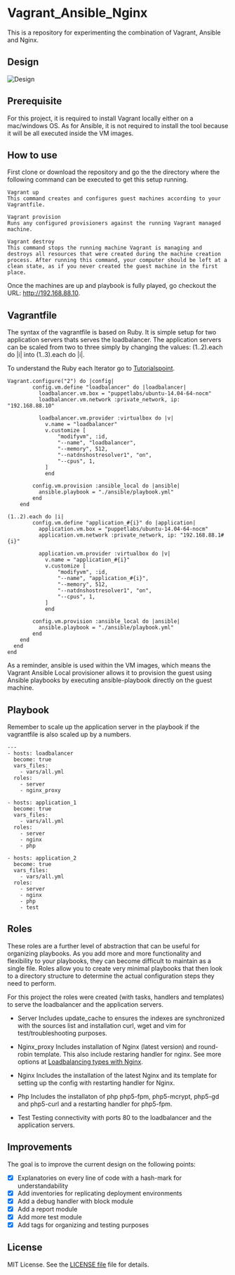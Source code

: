 # Vagrant_Ansible_Nginx

This is a repository for experimenting the combination of Vagrant, Ansible and Nginx.

## Design
![Design](https://lh3.googleusercontent.com/XDzGYwN1FIZzW5pAtJJauwuQL9bUGDi5oax2URKPHw7CKUe0KwXonqNU-rrCRFNGXzNMr3db1QE0HW0jvti5H9Y1158AI90Z378R1BqWe_T2XpycwphWVq71PMSUgRKJw3NmNOXx0dfEmhm_GKUSj0Ly3UA97UrpMNS9_p3_dGFo7tuewyOm4Oui8wMj1tyTzunXm5KtIskK4KI-FsQ3-wUuL5Ps8mDIgfEsO_-m8DsIsJNzVLNWgdvfdrXgn89eoTSg8a_MX3aTwC4S8DUkPIeKGpWbaLH-3ptGb6dnY0EyCd6PpsMvtnFUOSN-XzufP6-TCOViCSZbujWZvxvB7tvB0pC2LI8IzMlytZ0vHlBCJP6MVwoa5F8N4PYO4hX1xr4OQ0nhd4O0Jb76mlKZMfmxaKqTwyiI130sw7MNw9iB05Q5xhxnIdzhifdWN9LhBeyjx-57jC-uCSquCuvxsiykcnQT1xqNvfZbPSCLHZ1rNtZgJIM8j8JLjsi0k6svaJUn6yaM0fiEHWujJNeHLCQ2iB_wkkG-G0UFWH9B78aYo_pGl1gh_k9sc4NJMfIiEzB0hBYB9WY4zfyW5zMx_RlqXp8CJAKPBeV4KRe2zrf8LGtgmWE8Glg-2FUTUEHEN0mVqQ1cTfKWoNzGgmiAmR1VoMlzQKHEmWIOI1EJOQPqUg=w1366-h768-no)

## Prerequisite

For this project, it is required to install Vagrant locally either on a mac/windows OS. As for Ansible, it is not required to install the tool because it will be all executed inside the VM images.

## How to use

First clone or download the repository and go the the directory where the following command can be executed to get this setup running. 

```
Vagrant up
This command creates and configures guest machines according to your Vagrantfile.

Vagrant provision
Runs any configured provisioners against the running Vagrant managed machine.

Vagrant destroy
This command stops the running machine Vagrant is managing and destroys all resources that were created during the machine creation process. After running this command, your computer should be left at a clean state, as if you never created the guest machine in the first place.
```

Once the machines are up and playbook is fully played, go checkout the URL: http://192.168.88.10.

## Vagrantfile
The syntax of the vagrantfile is based on Ruby. It is simple setup for two application servers thats serves the loadbalancer. The application servers can be scaled from two to three simply by changing the values: (1..2).each do |i| into (1..3).each do |i|. 

To understand the Ruby each Iterator go to [Tutorialspoint](https://www.tutorialspoint.com/ruby/ruby_iterators.htm).

```
Vagrant.configure("2") do |config|
        config.vm.define "loadbalancer" do |loadbalancer|
          loadbalancer.vm.box = "puppetlabs/ubuntu-14.04-64-nocm"
          loadbalancer.vm.network :private_network, ip: "192.168.88.10"

          loadbalancer.vm.provider :virtualbox do |v|
            v.name = "loadbalancer"
            v.customize [
                "modifyvm", :id,
                "--name", "loadbalancer",
                "--memory", 512,
                "--natdnshostresolver1", "on",
                "--cpus", 1,
            ]
            end

        config.vm.provision :ansible_local do |ansible|
          ansible.playbook = "./ansible/playbook.yml"
        end
    end

(1..2).each do |i|
        config.vm.define "application_#{i}" do |application|
          application.vm.box = "puppetlabs/ubuntu-14.04-64-nocm"
          application.vm.network :private_network, ip: "192.168.88.1#{i}"

          application.vm.provider :virtualbox do |v|
            v.name = "application_#{i}"
            v.customize [
                "modifyvm", :id,
                "--name", "application_#{i}",
                "--memory", 512,
                "--natdnshostresolver1", "on",
                "--cpus", 1,
            ]
            end

        config.vm.provision :ansible_local do |ansible|
          ansible.playbook = "./ansible/playbook.yml"
        end
    end
  end
end
```
As a reminder, ansible is used within the VM images, which means the Vagrant Ansible Local provisioner allows it to provision the guest using Ansible playbooks by executing ansible-playbook directly on the guest machine.

## Playbook
Remember to scale up the application server in the playbook if the vagrantfile is also scaled up by a numbers. 

```
---
- hosts: loadbalancer
  become: true
  vars_files:
    - vars/all.yml
  roles:
    - server
    - nginx_proxy

- hosts: application_1
  become: true
  vars_files:
    - vars/all.yml
  roles:
    - server
    - nginx
    - php

- hosts: application_2
  become: true
  vars_files:
    - vars/all.yml
  roles:
    - server
    - nginx
    - php
    - test
```

## Roles
These roles are a further level of abstraction that can be useful for organizing playbooks. As you add more and more functionality and flexibility to your playbooks, they can become difficult to maintain as a single file. Roles allow you to create very minimal playbooks that then look to a directory structure to determine the actual configuration steps they need to perform.

For this project the roles were created (with tasks, handlers and templates) to serve the loadbalancer and the application servers. 

- Server
Includes update_cache to ensures the indexes are synchronized with the sources list and installation curl, wget and vim for test/troubleshooting purposes.

- Nginx_proxy
Includes installation of Nginx (latest version) and round-robin template. This also include restaring handler for nginx. 
See more options at [Loadbalancing types with Nginx](http://nginx.org/en/docs/http/load_balancing.html). 

- Nginx
Includes the installation of the latest Nginx and its template for setting up the config with restarting handler for Nginx. 

- Php
Includes the installaton of php php5-fpm, php5-mcrypt, php5-gd and php5-curl and a restarting handler for php5-fpm. 

- Test
Testing connectivity with ports 80 to the loadbalancer and the application servers.  

## Improvements

The goal is to improve the current design on the following points:

- [X] Explanatories on every line of code with a hash-mark for understandability
- [X] Add inventories for replicating deployment environments
- [X] Add a debug handler with block module 
- [X] Add a report module
- [X] Add more test module
- [X] Add tags for organizing and testing purposes

## License

MIT License. See the [LICENSE file](LICENSE) file for details.
